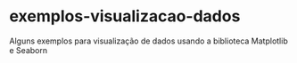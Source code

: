 # exemplos-visualizacao-dados
 Alguns exemplos para visualização de dados usando a biblioteca Matplotlib e Seaborn
